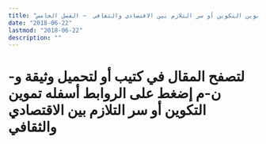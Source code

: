 ```yaml
---
title: "تموين التكوين أو سر التلازم بين الاقتصادي والثقافي  – الفصل الخامس"
date: "2018-06-22"
lastmod: "2018-06-22"
description: ""
---
```

# **لتصفح المقال في كتيب أو لتحميل وثيقة و-ن-م إضغط على الروابط أسفله** **تموين التكوين أو سر التلازم بين الاقتصادي والثقافي**

###